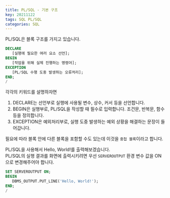 ```yaml
---
title: PL/SQL - 기본 구조
key: 20211122
tags: SQL PL/SQL
categories: SQL
---
```


PL/SQL은 블록 구조를 가지고 있습니다.  

~~~sql
DECLARE
   [실행에 필요한 여러 요소 선언];
BEGIN
   [작업을 위해 실제 진행하는 명령어];
EXCEPTION
   [PL/SQL 수행 도중 발생하는 오류처리];
END;
/
~~~

각각의 키워드를 설명하자면  

1. DECLARE는 선언부로 실행에 사용될 변수, 상수, 커서 등을 선언합니다.  
2. BEGIN은 실행부로, PL/SQL을 작성할 때 필수로 입력합니다. 조건문, 반복문, 함수 등을 정의합니다.  
3. EXCEPTION은 예외처리부로, 실행 도중 발생하는 예외 상황을 해결하는 문장이 들어갑니다.  

필요에 따라 블록 안에 다른 블록을 포함할 수도 있는데 이것을 `중첩 블록`이라고 합니다.  


PL/SQL을 사용해서 Hello, World!를 출력해보겠습니다.  
PL/SQL의 실행 결과를 화면에 출력시키려면 우선 `SERVEROUTPUT` 환경 변수 값을 ON으로 변경해주어야 합니다.  

~~~sql
SET SERVEROUTPUT ON;
BEGIN
   DBMS_OUTPUT.PUT_LINE('Hello, World!');
END;
/
~~~